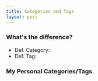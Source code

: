 ```yaml
---
title: Categories and Tags
layout: post
---
```


### What's the difference?
* Def. Category: 
* Def. Tag: 

### My Personal Categories/Tags